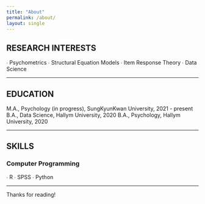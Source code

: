 ```yaml
---
title: "About"
permalink: /about/
layout: single
---
```


## RESEARCH INTERESTS
∙ Psychometrics
∙ Structural Equation Models
∙ Item Response Theory
∙ Data Science

-----

## EDUCATION
M.A., Psychology (in progress), SungKyunKwan University, 2021 - present
B.A., Data Science, Hallym University, 2020
B.A., Psychology, Hallym University, 2020

-----

## SKILLS
### Computer Programming
∙ R
∙ SPSS
∙ Python

-----

Thanks for reading!
